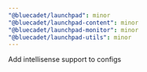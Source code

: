 ```yaml
---
"@bluecadet/launchpad": minor
"@bluecadet/launchpad-content": minor
"@bluecadet/launchpad-monitor": minor
"@bluecadet/launchpad-utils": minor
---
```


Add intellisense support to configs
